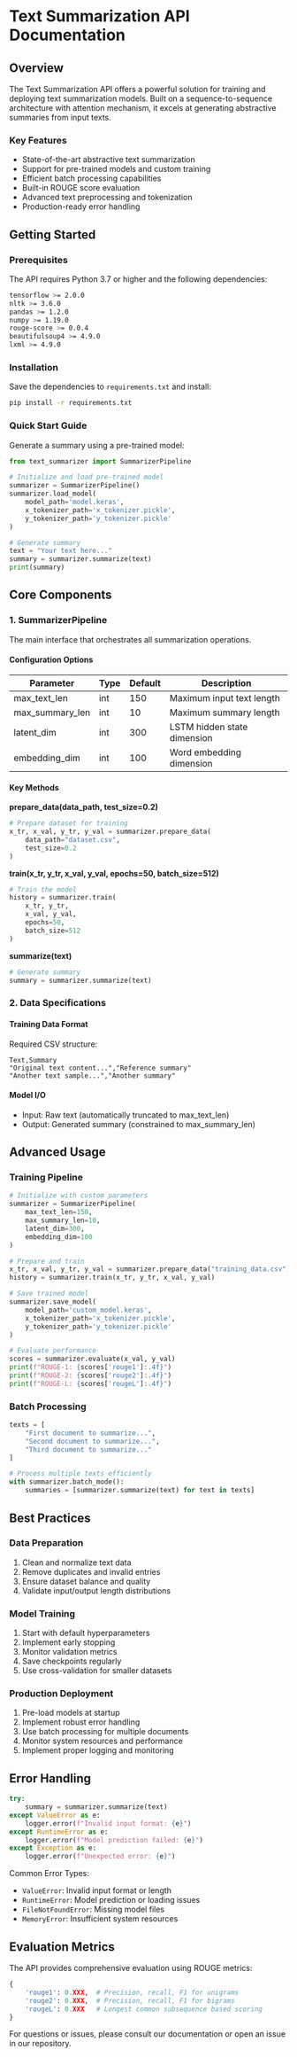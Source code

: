 # Text Summarization API Documentation

## Overview

The Text Summarization API offers a powerful solution for training and deploying text summarization models. Built on a sequence-to-sequence architecture with attention mechanism, it excels at generating abstractive summaries from input texts.

### Key Features
- State-of-the-art abstractive text summarization
- Support for pre-trained models and custom training
- Efficient batch processing capabilities
- Built-in ROUGE score evaluation
- Advanced text preprocessing and tokenization
- Production-ready error handling

## Getting Started

### Prerequisites
The API requires Python 3.7 or higher and the following dependencies:

```bash
tensorflow >= 2.0.0
nltk >= 3.6.0
pandas >= 1.2.0
numpy >= 1.19.0
rouge-score >= 0.0.4
beautifulsoup4 >= 4.9.0
lxml >= 4.9.0
```

### Installation

Save the dependencies to `requirements.txt` and install:

```bash
pip install -r requirements.txt
```

### Quick Start Guide

Generate a summary using a pre-trained model:

```python
from text_summarizer import SummarizerPipeline

# Initialize and load pre-trained model
summarizer = SummarizerPipeline()
summarizer.load_model(
    model_path='model.keras',
    x_tokenizer_path='x_tokenizer.pickle',
    y_tokenizer_path='y_tokenizer.pickle'
)

# Generate summary
text = "Your text here..."
summary = summarizer.summarize(text)
print(summary)
```

## Core Components

### 1. SummarizerPipeline

The main interface that orchestrates all summarization operations.

#### Configuration Options

| Parameter       | Type | Default | Description                         |
|----------------|------|---------|-------------------------------------|
| max_text_len    | int  | 150     | Maximum input text length           |
| max_summary_len | int  | 10      | Maximum summary length              |
| latent_dim      | int  | 300     | LSTM hidden state dimension         |
| embedding_dim   | int  | 100     | Word embedding dimension            |

#### Key Methods

**prepare_data(data_path, test_size=0.2)**
```python
# Prepare dataset for training
x_tr, x_val, y_tr, y_val = summarizer.prepare_data(
    data_path="dataset.csv",
    test_size=0.2
)
```

**train(x_tr, y_tr, x_val, y_val, epochs=50, batch_size=512)**
```python
# Train the model
history = summarizer.train(
    x_tr, y_tr,
    x_val, y_val,
    epochs=50,
    batch_size=512
)
```

**summarize(text)**
```python
# Generate summary
summary = summarizer.summarize(text)
```

### 2. Data Specifications

#### Training Data Format
Required CSV structure:
```csv
Text,Summary
"Original text content...","Reference summary"
"Another text sample...","Another summary"
```

#### Model I/O
- Input: Raw text (automatically truncated to max_text_len)
- Output: Generated summary (constrained to max_summary_len)

## Advanced Usage

### Training Pipeline

```python
# Initialize with custom parameters
summarizer = SummarizerPipeline(
    max_text_len=150,
    max_summary_len=10,
    latent_dim=300,
    embedding_dim=100
)

# Prepare and train
x_tr, x_val, y_tr, y_val = summarizer.prepare_data("training_data.csv")
history = summarizer.train(x_tr, y_tr, x_val, y_val)

# Save trained model
summarizer.save_model(
    model_path='custom_model.keras',
    x_tokenizer_path='x_tokenizer.pickle',
    y_tokenizer_path='y_tokenizer.pickle'
)

# Evaluate performance
scores = summarizer.evaluate(x_val, y_val)
print(f"ROUGE-1: {scores['rouge1']:.4f}")
print(f"ROUGE-2: {scores['rouge2']:.4f}")
print(f"ROUGE-L: {scores['rougeL']:.4f}")
```

### Batch Processing

```python
texts = [
    "First document to summarize...",
    "Second document to summarize...",
    "Third document to summarize..."
]

# Process multiple texts efficiently
with summarizer.batch_mode():
    summaries = [summarizer.summarize(text) for text in texts]
```

## Best Practices

### Data Preparation
1. Clean and normalize text data
2. Remove duplicates and invalid entries
3. Ensure dataset balance and quality
4. Validate input/output length distributions

### Model Training
1. Start with default hyperparameters
2. Implement early stopping
3. Monitor validation metrics
4. Save checkpoints regularly
5. Use cross-validation for smaller datasets

### Production Deployment
1. Pre-load models at startup
2. Implement robust error handling
3. Use batch processing for multiple documents
4. Monitor system resources and performance
5. Implement proper logging and monitoring

## Error Handling

```python
try:
    summary = summarizer.summarize(text)
except ValueError as e:
    logger.error(f"Invalid input format: {e}")
except RuntimeError as e:
    logger.error(f"Model prediction failed: {e}")
except Exception as e:
    logger.error(f"Unexpected error: {e}")
```

Common Error Types:
- `ValueError`: Invalid input format or length
- `RuntimeError`: Model prediction or loading issues
- `FileNotFoundError`: Missing model files
- `MemoryError`: Insufficient system resources

## Evaluation Metrics

The API provides comprehensive evaluation using ROUGE metrics:

```python
{
    'rouge1': 0.XXX,  # Precision, recall, F1 for unigrams
    'rouge2': 0.XXX,  # Precision, recall, F1 for bigrams
    'rougeL': 0.XXX   # Longest common subsequence based scoring
}
```

For questions or issues, please consult our documentation or open an issue in our repository.
